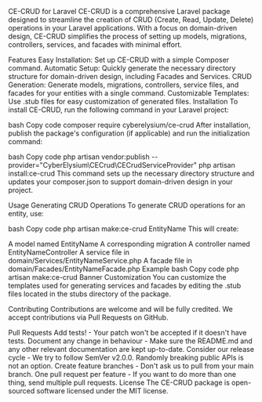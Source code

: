 CE-CRUD for Laravel
CE-CRUD is a comprehensive Laravel package designed to streamline the creation of CRUD (Create, Read, Update, Delete) operations in your Laravel applications. With a focus on domain-driven design, CE-CRUD simplifies the process of setting up models, migrations, controllers, services, and facades with minimal effort.

Features
Easy Installation: Set up CE-CRUD with a simple Composer command.
Automatic Setup: Quickly generate the necessary directory structure for domain-driven design, including Facades and Services.
CRUD Generation: Generate models, migrations, controllers, service files, and facades for your entities with a single command.
Customizable Templates: Use .stub files for easy customization of generated files.
Installation
To install CE-CRUD, run the following command in your Laravel project:

bash
Copy code
composer require cyberelysium/ce-crud
After installation, publish the package's configuration (if applicable) and run the initialization command:

bash
Copy code
php artisan vendor:publish --provider="CyberElysium\CECrud\CECrudServiceProvider"
php artisan install:ce-crud
This command sets up the necessary directory structure and updates your composer.json to support domain-driven design in your project.

Usage
Generating CRUD Operations
To generate CRUD operations for an entity, use:

bash
Copy code
php artisan make:ce-crud EntityName
This will create:

A model named EntityName
A corresponding migration
A controller named EntityNameController
A service file in domain/Services/EntityNameService.php
A facade file in domain/Facades/EntityNameFacade.php
Example
bash
Copy code
php artisan make:ce-crud Banner
Customization
You can customize the templates used for generating services and facades by editing the .stub files located in the stubs directory of the package.

Contributing
Contributions are welcome and will be fully credited. We accept contributions via Pull Requests on GitHub.

Pull Requests
Add tests! - Your patch won't be accepted if it doesn't have tests.
Document any change in behaviour - Make sure the README.md and any other relevant documentation are kept up-to-date.
Consider our release cycle - We try to follow SemVer v2.0.0. Randomly breaking public APIs is not an option.
Create feature branches - Don't ask us to pull from your main branch.
One pull request per feature - If you want to do more than one thing, send multiple pull requests.
License
The CE-CRUD package is open-sourced software licensed under the MIT license.